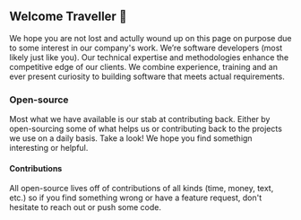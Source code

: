## Welcome Traveller 👋

We hope you are not lost and actully wound up on this page on purpose due to some interest in our company's work. We’re software developers (most likely just like you). Our technical expertise and methodologies enhance the competitive edge of our clients.
We combine experience, training and an ever present curiosity to building software that meets actual requirements. 

### Open-source

Most what we have available is our stab at contributing back. Either by open-sourcing some of what helps us or contributing back to the projects we use on a daily basis. Take a look! We hope you find somethign interesting or helpful.

#### Contributions

All open-source lives off of contributions of all kinds (time, money, text, etc.) so if you find something wrong or have a feature request, don't hesitate to reach out or push some code.
